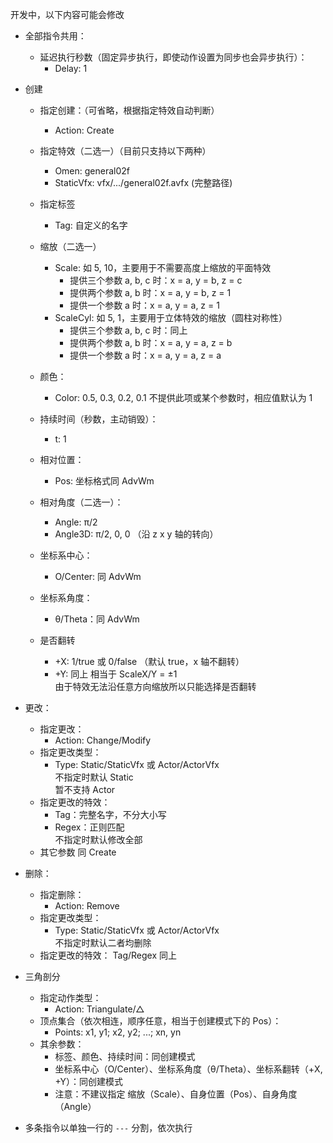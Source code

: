 开发中，以下内容可能会修改

- 全部指令共用：
  - 延迟执行秒数（固定异步执行，即使动作设置为同步也会异步执行）：
    - Delay: 1

- 创建
  - 指定创建：（可省略，根据指定特效自动判断）
    - Action: Create 
  - 指定特效（二选一）（目前只支持以下两种）
    - Omen: general02f
    - StaticVfx: vfx/.../general02f.avfx (完整路径)
  - 指定标签
    - Tag: 自定义的名字
  - 缩放（二选一）
    - Scale: 如 5, 10，主要用于不需要高度上缩放的平面特效
      - 提供三个参数 a, b, c 时：x = a, y = b, z = c
      - 提供两个参数 a, b 时：x = a, y = b, z = 1
      - 提供一个参数 a 时：x = a, y = a, z = 1
    - ScaleCyl: 如 5, 1，主要用于立体特效的缩放（圆柱对称性）
      - 提供三个参数 a, b, c 时：同上
      - 提供两个参数 a, b 时：x = a, y = a, z = b
      - 提供一个参数 a 时：x = a, y = a, z = a
  - 颜色：
    - Color: 0.5, 0.3, 0.2, 0.1
    不提供此项或某个参数时，相应值默认为 1
  - 持续时间（秒数，主动销毁）：
    - t: 1 

  - 相对位置：
    - Pos: 坐标格式同 AdvWm
  - 相对角度（二选一）：
    - Angle: π/2
    - Angle3D: π/2, 0, 0 （沿 z x y 轴的转向）
  - 坐标系中心：
    - O/Center: 同 AdvWm
  - 坐标系角度：
    - θ/Theta：同 AdvWm
  - 是否翻转
    - +X: 1/true 或 0/false （默认 true，x 轴不翻转）
    - +Y: 同上
    相当于 ScaleX/Y = ±1  
    由于特效无法沿任意方向缩放所以只能选择是否翻转

- 更改：
  - 指定更改：
    - Action: Change/Modify 
  - 指定更改类型：
    - Type: Static/StaticVfx 或 Actor/ActorVfx  
    不指定时默认 Static  
    暂不支持 Actor  
  - 指定更改的特效：
    - Tag：完整名字，不分大小写
    - Regex：正则匹配  
    不指定时默认修改全部  
  - 其它参数
    同 Create

- 删除：
  - 指定删除：
    - Action: Remove 
  - 指定更改类型：
    - Type: Static/StaticVfx 或 Actor/ActorVfx  
    不指定时默认二者均删除
  - 指定更改的特效：
    Tag/Regex 同上

- 三角剖分
  - 指定动作类型：
    - Action: Triangulate/△
  - 顶点集合（依次相连，顺序任意，相当于创建模式下的 Pos）：
    - Points: x1, y1; x2, y2; ...; xn, yn
  - 其余参数：
    - 标签、颜色、持续时间：同创建模式
    - 坐标系中心（O/Center）、坐标系角度（θ/Theta）、坐标系翻转（+X, +Y）：同创建模式
    - 注意：不建议指定 缩放（Scale）、自身位置（Pos）、自身角度（Angle）

- 多条指令以单独一行的 `---` 分割，依次执行
